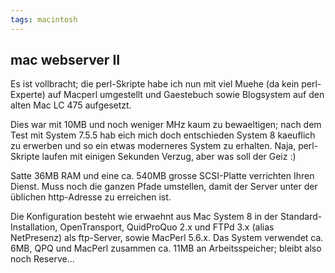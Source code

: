 ```yaml
---
tags: macintosh
---
```

## mac webserver II
Es ist vollbracht; die perl-Skripte habe ich nun mit viel Muehe (da kein perl-Experte) auf Macperl umgestellt und Gaestebuch sowie Blogsystem auf den alten Mac LC 475 aufgesetzt.

Dies war mit 10MB und noch weniger MHz kaum zu bewaeltigen; nach dem Test mit System 7.5.5 hab eich mich doch entschieden System 8 kaeuflich zu erwerben und so ein etwas moderneres System zu erhalten. Naja, perl-Skripte laufen mit einigen Sekunden Verzug, aber was soll der Geiz :)

Satte 36MB RAM und eine ca. 540MB grosse SCSI-Platte verrichten Ihren Dienst. Muss noch die ganzen Pfade umstellen, damit der Server unter der üblichen http-Adresse zu erreichen ist.

Die Konfiguration besteht wie erwaehnt aus Mac System 8 in der Standard-Installation, OpenTransport, QuidProQuo 2.x und FTPd 3.x (alias NetPresenz) als ftp-Server, sowie MacPerl 5.6.x. Das System verwendet ca. 6MB, QPQ und MacPerl zusammen ca. 11MB an Arbeitsspeicher; bleibt also noch Reserve... 
